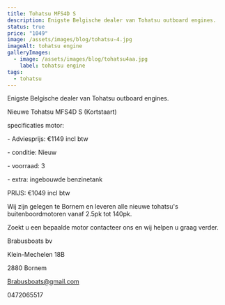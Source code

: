```yaml
---
title: Tohatsu MFS4D S
description: Enigste Belgische dealer van Tohatsu outboard engines.
status: true
price: "1049"
image: /assets/images/blog/tohatsu-4.jpg
imageAlt: tohatsu engine
galleryImages:
  - image: /assets/images/blog/tohatsu4aa.jpg
    label: tohatsu engine
tags:
  - tohatsu
---
```

Enigste Belgische dealer van Tohatsu outboard engines.





Nieuwe Tohatsu MFS4D S (Kortstaart)



specificaties motor:



\- Adviesprijs: €1149 incl btw

\- conditie: Nieuw

\- voorraad: 3

\- extra: ingebouwde benzinetank

PRIJS: €1049 incl btw



Wij zijn gelegen te Bornem en leveren alle nieuwe tohatsu's buitenboordmotoren vanaf 2.5pk tot 140pk.



Zoekt u een bepaalde motor contacteer ons en wij helpen u graag verder.





Brabusboats bv

Klein-Mechelen 18B

2880 Bornem

Brabusboats@gmail.com

0472065517
